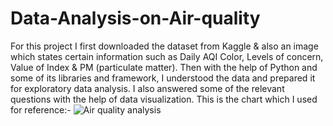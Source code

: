 # Data-Analysis-on-Air-quality
For this project I first downloaded the dataset from Kaggle & also an image which states certain information such as Daily AQI Color, Levels of concern, Value of Index & PM (particulate matter). Then with the help of Python and some of its libraries and framework, I understood the data and prepared it for  exploratory data analysis. I also answered some of the relevant questions with the help of data visualization.
This is the chart which I used for reference:-
![Air quality analysis](https://user-images.githubusercontent.com/114318578/212318684-17a65673-a158-4eee-bf22-845e50f7829a.jpg)
